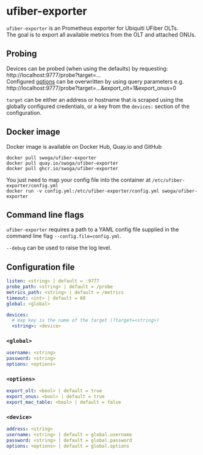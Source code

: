 # ufiber-exporter
`ufiber-exporter` is an Prometheus exporter for Ubiquiti UFiber OLTs.  
The goal is to export all available metrics from the OLT and attached ONUs.

## Probing
Devices can be probed (when using the defaults) by requesting:  
http://localhost:9777/probe?target=...  
Configured [options](#options) can be overwritten by using query parameters e.g.  
http://localhost:9777/probe?target=...&export_olt=1&export_onus=0

`target` can be either an address or hostname that is scraped using the globally configured credentials, or a key from the `devices:` section of the configuration.

## Docker image

Docker image is available on Docker Hub, Quay.io and GitHub

`docker pull swoga/ufiber-exporter`  
`docker pull quay.io/swoga/ufiber-exporter`  
`docker pull ghcr.io/swoga/ufiber-exporter`

You just need to map your config file into the container at `/etc/ufiber-exporter/config.yml`  
`docker run -v config.yml:/etc/ufiber-exporter/config.yml swoga/ufiber-exporter`

## Command line flags
`ufiber-exporter` requires a path to a YAML config file supplied in the command line flag `--config.file=config.yml`.

`--debug` can be used to raise the log level.

## Configuration file
```yaml
listen: <string> | default = :9777
probe_path: <string> | default = /probe
metrics_path: <string> | default = /metrics
timeout: <int> | default = 60
global: <global>

devices:
  # map key is the name of the target (?target=<string>)
  <string>: <device>
```

### `<global>`
```yaml
username: <string>
password: <string>
options: <options>
```

### `<options>`
```yaml
export_olt: <bool> | default = true
export_onus: <bool> | default = true
export_mac_table: <bool> | default = false
```

### `<device>`
```yaml
address: <string>
username: <string> | default = global.username
password: <string> | default = global.password
options: <options> | default = global.options
```
